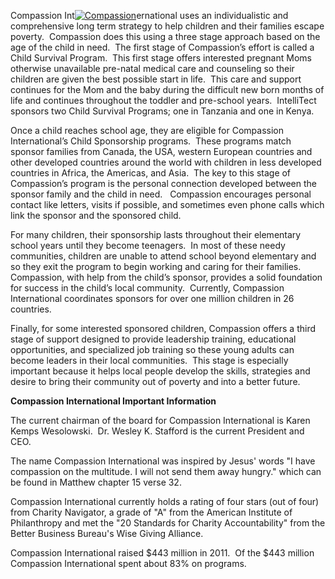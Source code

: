 

Compassion Int[![Compassion](https://intellitect.com/wp-content/uploads/2012/02/Compassion1.jpeg "Compassion Logo 2")](/philanthropy/compassion-2/ "Compassion International")ernational uses an individualistic and comprehensive long term strategy to help children and their families escape poverty.  Compassion does this using a three stage approach based on the age of the child in need.  The first stage of Compassion’s effort is called a Child Survival Program.  This first stage offers interested pregnant Moms otherwise unavailable pre-natal medical care and counseling so their children are given the best possible start in life.  This care and support continues for the Mom and the baby during the difficult new born months of life and continues throughout the toddler and pre-school years.  IntelliTect sponsors two Child Survival Programs; one in Tanzania and one in Kenya.

Once a child reaches school age, they are eligible for Compassion International’s Child Sponsorship programs.  These programs match sponsor families from Canada, the USA, western European countries and other developed countries around the world with children in less developed countries in Africa, the Americas, and Asia.  The key to this stage of Compassion’s program is the personal connection developed between the sponsor family and the child in need.   Compassion encourages personal contact like letters, visits if possible, and sometimes even phone calls which link the sponsor and the sponsored child.

For many children, their sponsorship lasts throughout their elementary school years until they become teenagers.  In most of these needy communities, children are unable to attend school beyond elementary and so they exit the program to begin working and caring for their families.  Compassion, with help from the child’s sponsor, provides a solid foundation for success in the child’s local community.  Currently, Compassion International coordinates sponsors for over one million children in 26 countries.

Finally, for some interested sponsored children, Compassion offers a third stage of support designed to provide leadership training, educational opportunities, and specialized job training so these young adults can become leaders in their local communities.  This stage is especially important because it helps local people develop the skills, strategies and desire to bring their community out of poverty and into a better future.

**Compassion International Important Information**

The current chairman of the board for Compassion International is Karen Kemps Wesolowski.  Dr. Wesley K. Stafford is the current President and CEO.

The name Compassion International was inspired by Jesus' words "I have compassion on the multitude. I will not send them away hungry." which can be found in Matthew chapter 15 verse 32.

Compassion International currently holds a rating of four stars (out of four) from Charity Navigator, a grade of "A" from the American Institute of Philanthropy and met the "20 Standards for Charity Accountability" from the Better Business Bureau's Wise Giving Alliance.

Compassion International raised $443 million in 2011.  Of the $443 million Compassion International spent about 83% on programs.
